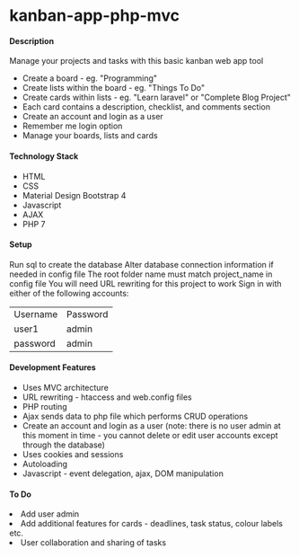 # kanban-app-php-mvc


<h4>Description</h4>

Manage your projects and tasks with this basic kanban web app tool

<ul>  
<li>Create a board - eg. "Programming"</li>
<li>Create lists within the board - eg. "Things To Do"</li>
<li>Create cards within lists - eg. "Learn laravel" or "Complete Blog Project"</li>
<li>Each card contains a description, checklist, and comments section</li>
<li>Create an account and login as a user</li>
<li>Remember me login option</li>
<li>Manage your boards, lists and cards</li>
</ul>


<h4>Technology Stack</h4>

<ul>
<li>HTML</li>
<li>CSS</li>
<li>Material Design Bootstrap 4</li> 
<li>Javascript</li>    
<li>AJAX</li>  
<li>PHP 7</li>
</ul>


<h4>Setup</h4>

Run sql to create the database
Alter database connection information if needed in config file
The root folder name must match project_name in config file
You will need URL rewriting for this project to work
Sign in with either of the following accounts:

<table>
<tr>
  <td>Username</td>
  <td>Password</td>
</tr>
<tr>
  <td>user1</td>
  <td>admin</td>
</tr>
<tr>
  <td>password</td>
  <td>admin</td>
 </tr>
</table>


<h4>Development Features</h4>

<ul>
<li>Uses MVC architecture</li>  
<li>URL rewriting - htaccess and web.config files</li>  
<li>PHP routing</li>
<li>Ajax sends data to php file which performs CRUD operations</li>  
<li>Create an account and login as a user (note: there is no user admin at this moment in time - you cannot delete or edit user accounts except through the database)</li>
<li>Uses cookies and sessions</li>
<li>Autoloading</li>
<li>Javascript - event delegation, ajax, DOM manipulation</li>
</ul>


<h4>To Do</h4>
<li>Add user admin</li>  
<li>Add additional features for cards - deadlines, task status, colour labels etc.</li>
<li>User collaboration and sharing of tasks</li>
</ul>


